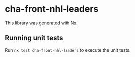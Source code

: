 # cha-front-nhl-leaders

This library was generated with [Nx](https://nx.dev).

## Running unit tests

Run `nx test cha-front-nhl-leaders` to execute the unit tests.
